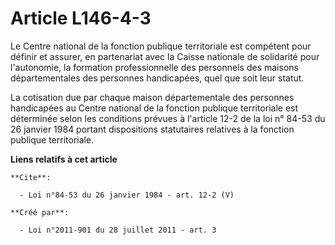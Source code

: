 # Article L146-4-3

Le Centre national de la fonction publique territoriale est compétent pour définir et assurer, en partenariat avec la Caisse
nationale de solidarité pour l'autonomie, la formation professionnelle des personnels des maisons départementales des
personnes handicapées, quel que soit leur statut. 

La cotisation due par chaque maison départementale des personnes handicapées au Centre national de la fonction publique
territoriale est déterminée selon les conditions prévues à l'article 12-2 de la loi n° 84-53 du 26 janvier 1984 portant
dispositions statutaires relatives à la fonction publique territoriale.

**Liens relatifs à cet article**

	**Cite**:

	  - Loi n°84-53 du 26 janvier 1984 - art. 12-2 (V)

	**Créé par**:

	  - Loi n°2011-901 du 28 juillet 2011 - art. 3
